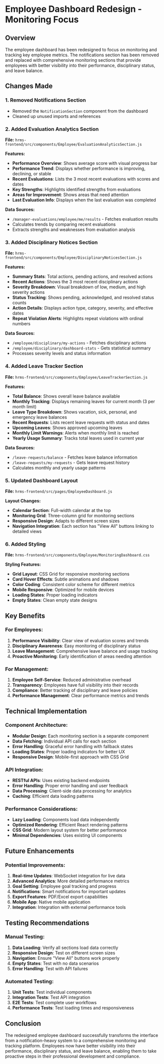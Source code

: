 # Employee Dashboard Redesign - Monitoring Focus

## Overview
The employee dashboard has been redesigned to focus on monitoring and tracking key employee metrics. The notifications section has been removed and replaced with comprehensive monitoring sections that provide employees with better visibility into their performance, disciplinary status, and leave balance.

## Changes Made

### 1. Removed Notifications Section
- Removed the `NotificationSection` component from the dashboard
- Cleaned up unused imports and references

### 2. Added Evaluation Analytics Section
**File:** `hrms-frontend/src/components/Employee/EvaluationAnalyticsSection.js`

**Features:**
- **Performance Overview**: Shows average score with visual progress bar
- **Performance Trend**: Displays whether performance is improving, declining, or stable
- **Recent Evaluations**: Lists the 3 most recent evaluations with scores and dates
- **Key Strengths**: Highlights identified strengths from evaluations
- **Areas for Improvement**: Shows areas that need attention
- **Last Evaluation Info**: Displays when the last evaluation was completed

**Data Sources:**
- `/manager-evaluations/employee/me/results` - Fetches evaluation results
- Calculates trends by comparing recent evaluations
- Extracts strengths and weaknesses from evaluation analysis

### 3. Added Disciplinary Notices Section
**File:** `hrms-frontend/src/components/Employee/DisciplinaryNoticesSection.js`

**Features:**
- **Summary Stats**: Total actions, pending actions, and resolved actions
- **Recent Actions**: Shows the 3 most recent disciplinary actions
- **Severity Breakdown**: Visual breakdown of low, medium, and high severity actions
- **Status Tracking**: Shows pending, acknowledged, and resolved status counts
- **Action Details**: Displays action type, category, severity, and effective dates
- **Repeat Violation Alerts**: Highlights repeat violations with ordinal numbers

**Data Sources:**
- `/employee/disciplinary/my-actions` - Fetches disciplinary actions
- `/employee/disciplinary/dashboard-stats` - Gets statistical summary
- Processes severity levels and status information

### 4. Added Leave Tracker Section
**File:** `hrms-frontend/src/components/Employee/LeaveTrackerSection.js`

**Features:**
- **Total Balance**: Shows overall leave balance available
- **Monthly Tracking**: Displays remaining leaves for current month (3 per month limit)
- **Leave Type Breakdown**: Shows vacation, sick, personal, and emergency leave balances
- **Recent Requests**: Lists recent leave requests with status and dates
- **Upcoming Leaves**: Shows approved upcoming leaves
- **Monthly Limit Warnings**: Alerts when monthly limit is reached
- **Yearly Usage Summary**: Tracks total leaves used in current year

**Data Sources:**
- `/leave-requests/balance` - Fetches leave balance information
- `/leave-requests/my-requests` - Gets leave request history
- Calculates monthly and yearly usage patterns

### 5. Updated Dashboard Layout
**File:** `hrms-frontend/src/pages/EmployeeDashboard.js`

**Layout Changes:**
- **Calendar Section**: Full-width calendar at the top
- **Monitoring Grid**: Three-column grid for monitoring sections
- **Responsive Design**: Adapts to different screen sizes
- **Navigation Integration**: Each section has "View All" buttons linking to detailed views

### 6. Added Styling
**File:** `hrms-frontend/src/components/Employee/MonitoringDashboard.css`

**Styling Features:**
- **Grid Layout**: CSS Grid for responsive monitoring sections
- **Card Hover Effects**: Subtle animations and shadows
- **Color Coding**: Consistent color scheme for different metrics
- **Mobile Responsive**: Optimized for mobile devices
- **Loading States**: Proper loading indicators
- **Empty States**: Clean empty state designs

## Key Benefits

### For Employees:
1. **Performance Visibility**: Clear view of evaluation scores and trends
2. **Disciplinary Awareness**: Easy monitoring of disciplinary status
3. **Leave Management**: Comprehensive leave balance and usage tracking
4. **Proactive Monitoring**: Early identification of areas needing attention

### For Management:
1. **Employee Self-Service**: Reduced administrative overhead
2. **Transparency**: Employees have full visibility into their records
3. **Compliance**: Better tracking of disciplinary and leave policies
4. **Performance Management**: Clear performance metrics and trends

## Technical Implementation

### Component Architecture:
- **Modular Design**: Each monitoring section is a separate component
- **Data Fetching**: Individual API calls for each section
- **Error Handling**: Graceful error handling with fallback states
- **Loading States**: Proper loading indicators for better UX
- **Responsive Design**: Mobile-first approach with CSS Grid

### API Integration:
- **RESTful APIs**: Uses existing backend endpoints
- **Error Handling**: Proper error handling and user feedback
- **Data Processing**: Client-side data processing for analytics
- **Caching**: Efficient data loading patterns

### Performance Considerations:
- **Lazy Loading**: Components load data independently
- **Optimized Rendering**: Efficient React rendering patterns
- **CSS Grid**: Modern layout system for better performance
- **Minimal Dependencies**: Uses existing UI components

## Future Enhancements

### Potential Improvements:
1. **Real-time Updates**: WebSocket integration for live data
2. **Advanced Analytics**: More detailed performance metrics
3. **Goal Setting**: Employee goal tracking and progress
4. **Notifications**: Smart notifications for important updates
5. **Export Features**: PDF/Excel export capabilities
6. **Mobile App**: Native mobile application
7. **Integration**: Integration with external performance tools

## Testing Recommendations

### Manual Testing:
1. **Data Loading**: Verify all sections load data correctly
2. **Responsive Design**: Test on different screen sizes
3. **Navigation**: Ensure "View All" buttons work properly
4. **Empty States**: Test with no data scenarios
5. **Error Handling**: Test with API failures

### Automated Testing:
1. **Unit Tests**: Test individual components
2. **Integration Tests**: Test API integration
3. **E2E Tests**: Test complete user workflows
4. **Performance Tests**: Test loading times and responsiveness

## Conclusion

The redesigned employee dashboard successfully transforms the interface from a notification-heavy system to a comprehensive monitoring and tracking platform. Employees now have better visibility into their performance, disciplinary status, and leave balance, enabling them to take proactive steps in their professional development and compliance.
